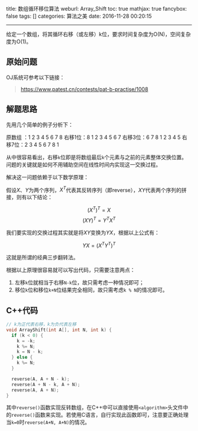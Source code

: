 title: 数组循环移位算法
weburl: Array_Shift
toc: true
mathjax: true
fancybox: false
tags: []
categories: 算法之美
date: 2016-11-28 00:20:15

---

给定一个数组，将其循环右移（或左移）k位，要求时间复杂度为O(N)，空间复杂度为O(1)。

<!--more-->

## 原始问题
OJ系统可参考以下链接：

> https://www.patest.cn/contests/pat-b-practise/1008

## 解题思路
先用几个简单的例子分析下：

原数组 ：1 2 3 4 5 6 7 8
右移1位：8 1 2 3 4 5 6 7
右移3位：6 7 8 1 2 3 4 5
右移7位：2 3 4 5 6 7 8 1

从中很容易看出，右移`k`位即是将数组最后`k`个元素与之前的元素整体交换位置。问题的关键就是如何不用辅助空间在线性时间内实现这一交换过程。

解决这一问题依赖于以下数学原理：

假设$X$、$Y$为两个序列，$X^T$代表其反转序列（即reverse），$XY$代表两个序列的拼接，则有以下结论：

$$(X^T)^T=X$$
$$(XY)^T=Y^TX^T$$

我们要实现的交换过程其实就是将$XY$变换为$YX$，根据以上公式有：

$$YX=(X^TY^T)^T$$

这就是所谓的经典三步翻转法。

根据以上原理很容易就可以写出代码，只需要注意两点：

1. 左移`k`位就相当于右移`N-k`位，故只需考虑一种情况即可；
2. 移位`k`位和移位`k+N`位结果完全相同，故只需考虑`k % N`的情况即可。

## C++代码

```cpp
// k为正代表右移，k为负代表左移
void ArrayShift(int A[], int N, int k) {
  if (k < 0) {
    k = -k;
    k %= N;
    k = N - k;
  } else {
    k %= N;
  }

  reverse(A, A + N - k);
  reverse(A + N - k, A + N);
  reverse(A, A + N);
}
```

其中`reverse()`函数实现反转数组，在C++中可以直接使用`<algorithm>`头文件中的`reverse()`函数来实现。若使用C语言，自行实现此函数即可，注意要正确处理当`k=0`时`reverse(A+N, A+N)`的情况。



